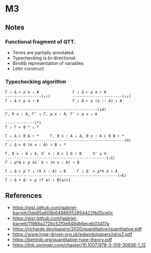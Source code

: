 # M3

## Notes

### Functional fragment of QTT. 

* Terms are partially annotated. 
* Typechecking is bi-directional.
* Bindlib representation of variables
* LetIn construct

### Typechecking algorithm

```
Γ ↓ Δ ⊢ ρ a ↓ A               Γ ↓ Δ ⊢ ρ a ↑ A
----------------(↓↑)          ----------------------(↑↓)
Γ ↓ Δ ⊢ ρ a ↑ A               Γ ↓ Δ ⊢ ρ (a :: A) ↓ A
```

```
-----------------------------------------(id)
Γ, 0 x : A, Γ' ↓ Γ, ρ x : A, Γ' ⊢ ρ x ↓ A
```

```
-------------(*)
Γ ↓ Γ ⊢ 0 * ↓ *
```

```
Γ ↓ Δ ⊢ 0 A ↑ *     Γ, 0 x : A ↓ Δ, 0 x : A ⊢ 0 B ↑ *
-----------------------------------------------------(π)
Γ ↓ Δ ⊢ 0 (π x : A) → B ↓ *
```

```
Γ, 0 x : A ↓ Δ, π' x : A ⊢ 1 b ↑ B     π' ≤ π
---------------------------------------------(→I)
Γ ↓ ρ*Δ ⊢ ρ λx. b ↑ (π x : A) → B
```

```
Γ ↓ Δ ⊢ ρ f ↓ (π x : A) → B     Γ ↓ Δ' ⊢ ρ*π a ↑ A
--------------------------------------------------(→E)
Γ ↓ Δ + Δ' ⊢ ρ (f a) ↓ B[a/x]
```


## References
* https://gist.github.com/gabriel-barrett/0de85a606b64886052854422fb05ce0c
* https://gist.github.com/gabriel-barrett/11988a272bc52f0e848db6eceb03417a
* https://richarde.dev/papers/2020/quantitative/quantitative.pdf
* https://www.type-driven.org.uk/edwinb/papers/idris2.pdf
* https://bentnib.org/quantitative-type-theory.pdf
* https://link.springer.com/chapter/10.1007/978-3-319-30936-1_12